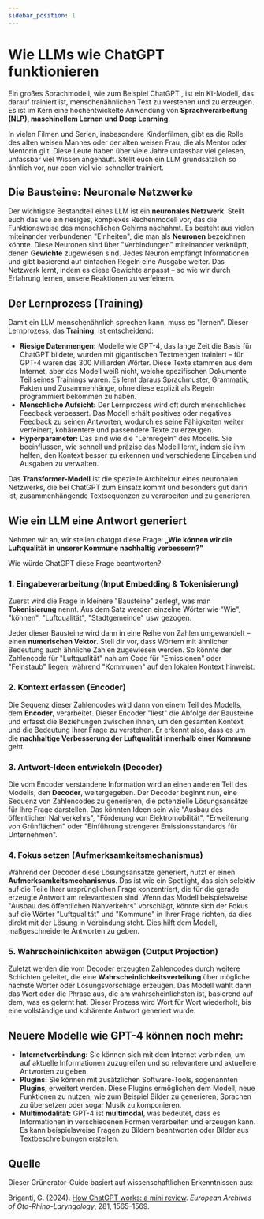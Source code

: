```yaml
---
sidebar_position: 1
---
```


# Wie LLMs wie ChatGPT funktionieren

Ein großes Sprachmodell, wie zum Beispiel ChatGPT , ist ein KI-Modell, das darauf trainiert ist, menschenähnlichen Text zu verstehen und zu erzeugen. Es ist im Kern eine hochentwickelte Anwendung von **Sprachverarbeitung (NLP), maschinellem Lernen und Deep Learning**.

In vielen Filmen und Serien, insbesondere Kinderfilmen, gibt es die Rolle des alten weisen Mannes oder der alten weisen Frau, die als Mentor oder Mentorin gilt. Diese Leute haben über viele Jahre unfassbar viel gelesen, unfassbar viel Wissen angehäuft. Stellt euch ein LLM grundsätzlich so ähnlich vor, nur eben viel viel schneller trainiert.

## Die Bausteine: Neuronale Netzwerke

Der wichtigste Bestandteil eines LLM ist ein **neuronales Netzwerk**. Stellt euch das wie ein riesiges, komplexes Rechenmodell vor, das die Funktionsweise des menschlichen Gehirns nachahmt. Es besteht aus vielen miteinander verbundenen "Einheiten", die man als **Neuronen** bezeichnen könnte. Diese Neuronen sind über "Verbindungen" miteinander verknüpft, denen **Gewichte** zugewiesen sind. Jedes Neuron empfängt Informationen und gibt basierend auf einfachen Regeln eine Ausgabe weiter. Das Netzwerk lernt, indem es diese Gewichte anpasst – so wie wir durch Erfahrung lernen, unsere Reaktionen zu verfeinern.

## Der Lernprozess (Training)

Damit ein LLM menschenähnlich sprechen kann, muss es "lernen". Dieser Lernprozess, das **Training**, ist entscheidend:

- **Riesige Datenmengen:** Modelle wie GPT-4, das lange Zeit die Basis für ChatGPT bildete, wurden mit gigantischen Textmengen trainiert – für GPT-4 waren das 300 Milliarden Wörter. Diese Texte stammen aus dem Internet, aber das Modell weiß nicht, welche spezifischen Dokumente Teil seines Trainings waren. Es lernt daraus Sprachmuster, Grammatik, Fakten und Zusammenhänge, ohne diese explizit als Regeln programmiert bekommen zu haben.
- **Menschliche Aufsicht:** Der Lernprozess wird oft durch menschliches Feedback verbessert. Das Modell erhält positives oder negatives Feedback zu seinen Antworten, wodurch es seine Fähigkeiten weiter verfeinert, kohärentere und passendere Texte zu erzeugen. 
- **Hyperparameter:** Das sind wie die "Lernregeln" des Modells. Sie beeinflussen, wie schnell und präzise das Modell lernt, indem sie ihm helfen, den Kontext besser zu erkennen und verschiedene Eingaben und Ausgaben zu verwalten.

Das **Transformer-Modell** ist die spezielle Architektur eines neuronalen Netzwerks, die bei ChatGPT zum Einsatz kommt und besonders gut darin ist, zusammenhängende Textsequenzen zu verarbeiten und zu generieren.

## Wie ein LLM eine Antwort generiert

Nehmen wir an, wir stellen chatgpt diese Frage: **„Wie können wir die Luftqualität in unserer Kommune nachhaltig verbessern?"**

Wie würde ChatGPT diese Frage beantworten?

### 1. Eingabeverarbeitung (Input Embedding & Tokenisierung)

Zuerst wird die Frage in kleinere "Bausteine" zerlegt, was man **Tokenisierung** nennt. Aus dem Satz werden einzelne Wörter wie "Wie", "können", "Luftqualität", "Stadtgemeinde" usw gezogen.

Jeder dieser Bausteine wird dann in eine Reihe von Zahlen umgewandelt – einen **numerischen Vektor**. Stell dir vor, dass Wörtern mit ähnlicher Bedeutung auch ähnliche Zahlen zugewiesen werden. So könnte der Zahlencode für "Luftqualität" nah am Code für "Emissionen" oder "Feinstaub" liegen, während "Kommunen" auf den lokalen Kontext hinweist.

### 2. Kontext erfassen (Encoder)

Die Sequenz dieser Zahlencodes wird dann von einem Teil des Modells, dem **Encoder**, verarbeitet. Dieser Encoder "liest" die Abfolge der Bausteine und erfasst die Beziehungen zwischen ihnen, um den gesamten Kontext und die Bedeutung Ihrer Frage zu verstehen. Er erkennt also, dass es um die **nachhaltige Verbesserung der Luftqualität innerhalb einer Kommune** geht.

### 3. Antwort-Ideen entwickeln (Decoder)

Die vom Encoder verstandene Information wird an einen anderen Teil des Modells, den **Decoder**, weitergegeben. Der Decoder beginnt nun, eine Sequenz von Zahlencodes zu generieren, die potenzielle Lösungsansätze für Ihre Frage darstellen. Das könnten Ideen sein wie "Ausbau des öffentlichen Nahverkehrs", "Förderung von Elektromobilität", "Erweiterung von Grünflächen" oder "Einführung strengerer Emissionsstandards für Unternehmen".

### 4. Fokus setzen (Aufmerksamkeitsmechanismus)

Während der Decoder diese Lösungsansätze generiert, nutzt er einen **Aufmerksamkeitsmechanismus**. Das ist wie ein Spotlight, das sich selektiv auf die Teile Ihrer ursprünglichen Frage konzentriert, die für die gerade erzeugte Antwort am relevantesten sind. Wenn das Modell beispielsweise "Ausbau des öffentlichen Nahverkehrs" vorschlägt, könnte sich der Fokus auf die Wörter "Luftqualität" und "Kommune" in Ihrer Frage richten, da dies direkt mit der Lösung in Verbindung steht. Dies hilft dem Modell, maßgeschneiderte Antworten zu geben.

### 5. Wahrscheinlichkeiten abwägen (Output Projection)

Zuletzt werden die vom Decoder erzeugten Zahlencodes durch weitere Schichten geleitet, die eine **Wahrscheinlichkeitsverteilung** über mögliche nächste Wörter oder Lösungsvorschläge erzeugen. Das Modell wählt dann das Wort oder die Phrase aus, die am wahrscheinlichsten ist, basierend auf dem, was es gelernt hat. Dieser Prozess wird Wort für Wort wiederholt, bis eine vollständige und kohärente Antwort generiert wurde.

## Neuere Modelle wie GPT-4 können noch mehr:

- **Internetverbindung:** Sie können sich mit dem Internet verbinden, um auf aktuelle Informationen zuzugreifen und so relevantere und aktuellere Antworten zu geben.
- **Plugins:** Sie können mit zusätzlichen Software-Tools, sogenannten **Plugins**, erweitert werden. Diese Plugins ermöglichen dem Modell, neue Funktionen zu nutzen, wie zum Beispiel Bilder zu generieren, Sprachen zu übersetzen oder sogar Musik zu komponieren.
- **Multimodalität:** GPT-4 ist **multimodal**, was bedeutet, dass es Informationen in verschiedenen Formen verarbeiten und erzeugen kann. Es kann beispielsweise Fragen zu Bildern beantworten oder Bilder aus Textbeschreibungen erstellen.

## Quelle

Dieser Grünerator-Guide basiert auf wissenschaftlichen Erkenntnissen aus:

Briganti, G. (2024). [How ChatGPT works: a mini review](https://link.springer.com/article/10.1007/s00405-023-08337-7). *European Archives of Oto-Rhino-Laryngology*, 281, 1565–1569.
